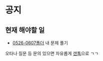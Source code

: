 # 공지
## 현재 해야할 일
- [0526-0607폴더](0526-0607/README.md) 내 문제 풀기

오타나 질문 등 문의 있으면 자유롭게 [갠톡](https://open.kakao.com/o/sraVTXig)으로 ㄱㄱ